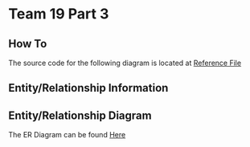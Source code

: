 # Team 19 Part 3
## How To
The source code for the following diagram is located at [Reference File]( ERDiagram_Source.md ) 
## Entity/Relationship Information
## Entity/Relationship Diagram
The ER Diagram can be found [Here](ER_Diagram_FINAL.png)
